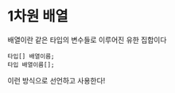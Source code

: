 # 1차원 배열

배열이란 같은 타입의 변수들로 이루어진 유한 집합이다

```text
타입[] 배열이름;
타입 배열이름[];
```

이런 방식으로 선언하고 사용한다! 

<br><br><br><br><br><br><br><br><br><br>